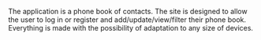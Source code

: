 The application is a phone book of contacts. The site is designed to allow the user to log in or register and add/update/view/filter their phone book. Everything is made with the possibility of adaptation to any size of devices.
